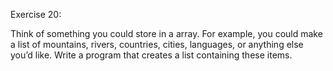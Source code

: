 Exercise 20:

Think of something you could store in a array. For example, you could make a list of mountains, rivers, countries, cities, languages, or anything else you’d like. Write a program that creates a list containing these items.
